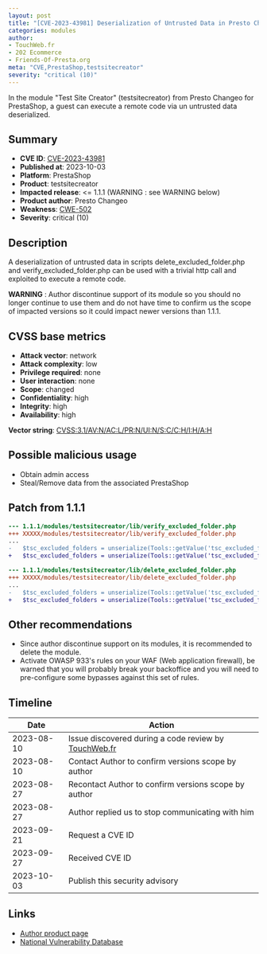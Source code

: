 ```yaml
---
layout: post
title: "[CVE-2023-43981] Deserialization of Untrusted Data in Presto Changeo - Test Site Creator module for PrestaShop"
categories: modules
author:
- TouchWeb.fr
- 202 Ecommerce
- Friends-Of-Presta.org
meta: "CVE,PrestaShop,testsitecreator"
severity: "critical (10)"
---
```


In the module "Test Site Creator" (testsitecreator) from Presto Changeo for PrestaShop, a guest can execute a remote code via un untrusted data deserialized.


## Summary

* **CVE ID**: [CVE-2023-43981](https://cve.mitre.org/cgi-bin/cvename.cgi?name=CVE-2023-43981)
* **Published at**: 2023-10-03
* **Platform**: PrestaShop
* **Product**: testsitecreator
* **Impacted release**: <= 1.1.1 (WARNING : see WARNING below)
* **Product author**: Presto Changeo
* **Weakness**: [CWE-502](https://cwe.mitre.org/data/definitions/502.html)
* **Severity**: critical (10)

## Description

A deserialization of untrusted data in scripts delete_excluded_folder.php and verify_excluded_folder.php can be used with a trivial http call and exploited to execute a remote code.

**WARNING** : Author discontinue support of its module so you should no longer continue to use them and do not have time to confirm us the scope of impacted versions so it could impact newer versions than 1.1.1.

## CVSS base metrics

* **Attack vector**: network
* **Attack complexity**: low
* **Privilege required**: none
* **User interaction**: none
* **Scope**: changed
* **Confidentiality**: high
* **Integrity**: high
* **Availability**: high

**Vector string**: [CVSS:3.1/AV:N/AC:L/PR:N/UI:N/S:C/C:H/I:H/A:H](https://nvd.nist.gov/vuln-metrics/cvss/v3-calculator?vector=AV:N/AC:L/PR:N/UI:N/S:C/C:H/I:H/A:H)

## Possible malicious usage

* Obtain admin access
* Steal/Remove data from the associated PrestaShop

## Patch from 1.1.1

```diff
--- 1.1.1/modules/testsitecreator/lib/verify_excluded_folder.php
+++ XXXXX/modules/testsitecreator/lib/verify_excluded_folder.php
...
-	$tsc_excluded_folders = unserialize(Tools::getValue('tsc_excluded_folders'));
+	$tsc_excluded_folders = unserialize(Tools::getValue('tsc_excluded_folders'), ['allowed_classes' => false]);
```

```diff
--- 1.1.1/modules/testsitecreator/lib/delete_excluded_folder.php
+++ XXXXX/modules/testsitecreator/lib/delete_excluded_folder.php
...
-	$tsc_excluded_folders = unserialize(Tools::getValue('tsc_excluded_folders'));
+	$tsc_excluded_folders = unserialize(Tools::getValue('tsc_excluded_folders'), ['allowed_classes' => false]);
```

## Other recommendations

* Since author discontinue support on its modules, it is recommended to delete the module.
* Activate OWASP 933's rules on your WAF (Web application firewall), be warned that you will probably break your backoffice and you will need to pre-configure some bypasses against this set of rules.

## Timeline

| Date | Action |
|--|--|
| 2023-08-10 | Issue discovered during a code review by [TouchWeb.fr](https://www.touchweb.fr) |
| 2023-08-10 | Contact Author to confirm versions scope by author |
| 2023-08-27 | Recontact Author to confirm versions scope by author |
| 2023-08-27 | Author replied us to stop communicating with him |
| 2023-09-21 | Request a CVE ID |
| 2023-09-27 | Received CVE ID |
| 2023-10-03 | Publish this security advisory |

## Links

* [Author product page](https://www.presto-changeo.com/prestashop/home/158-test-site-creator.html)
* [National Vulnerability Database](https://nvd.nist.gov/vuln/detail/CVE-2023-43981)
